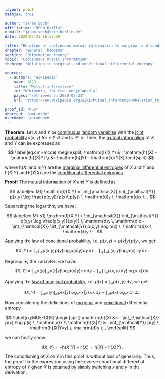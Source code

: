 ```yaml
---
layout: proof
mathjax: true

author: "Joram Soch"
affiliation: "BCCN Berlin"
e_mail: "joram.soch@bccn-berlin.de"
date: 2020-02-21 16:53:00

title: "Relation of continuous mutual information to marginal and conditional differential entropy"
chapter: "General Theorems"
section: "Information theory"
topic: "Continuous mutual information"
theorem: "Relation to marginal and conditional differential entropy"

sources:
  - authors: "Wikipedia"
    year: 2020
    title: "Mutual information"
    in: "Wikipedia, the free encyclopedia"
    pages: "retrieved on 2020-02-21"
    url: "https://en.wikipedia.org/wiki/Mutual_information#Relation_to_conditional_and_joint_entropy"

proof_id: "P58"
shortcut: "cmi-mcde"
username: "JoramSoch"
---
```


**Theorem:** Let $X$ and $Y$ be [continuous](/D/rvar-disc) [random variables](/D/rvar) with the [joint probability](/D/prob-joint) $p(x,y)$ for $x \in \mathcal{X}$ and $y \in \mathcal{Y}$. Then, the [mutual information](/D/mi) of $X$ and $Y$ can be expressed as

$$ \label{eq:cmi-mcde}
\begin{split}
\mathrm{I}(X,Y) &= \mathrm{h}(X) - \mathrm{h}(X|Y) \\
&= \mathrm{h}(Y) - \mathrm{h}(Y|X)
\end{split}
$$

where $\mathrm{h}(X)$ and $\mathrm{h}(Y)$ are the [marginal differential entropies](/D/dent) of $X$ and $Y$ and $\mathrm{h}(X \vert Y)$ and $\mathrm{h}(Y \vert X)$ are the [conditional differential entropies](/D/dent-cond).


**Proof:** The [mutual information](/D/mi) of $X$ and $Y$ is defined as

$$ \label{eq:MI}
\mathrm{I}(X,Y) = \int_{\mathcal{X}} \int_{\mathcal{Y}} p(x,y) \log \frac{p(x,y)}{p(x)\,p(y)} \, \mathrm{d}y \, \mathrm{d}x \; .
$$

Separating the logarithm, we have:

$$ \label{eq:MI-s1}
\mathrm{I}(X,Y) = \int_{\mathcal{X}} \int_{\mathcal{Y}} p(x,y) \log \frac{p(x,y)}{p(y)} \, \mathrm{d}y \, \mathrm{d}x - \int_{\mathcal{X}} \int_{\mathcal{Y}} p(x,y) \log p(x) \, \mathrm{d}x \, \mathrm{d}y \; .
$$

Applying the [law of conditional probability](/D/prob-cond), i.e. $p(x,y) = p(x \vert y) \, p(y)$, we get:

$$ \label{eq:MI-s2}
\mathrm{I}(X,Y) = \int_{\mathcal{X}} \int_{\mathcal{Y}} p(x|y) \, p(y) \log p(x|y) \, \mathrm{d}y \, \mathrm{d}x - \int_{\mathcal{X}} \int_{\mathcal{Y}} p(x,y) \log p(x) \, \mathrm{d}y \, \mathrm{d}x \; .
$$

Regrouping the variables, we have:

$$ \label{eq:MI-s3}
\mathrm{I}(X,Y) = \int_{\mathcal{Y}} p(y) \int_{\mathcal{X}} p(x|y) \log p(x|y) \, \mathrm{d}x \, \mathrm{d}y - \int_{\mathcal{X}} \left( \int_{\mathcal{Y}} p(x,y) \, \mathrm{d}y \right) \log p(x)\, \mathrm{d}x \; .
$$

Applying the [law of marginal probability](/D/prob-marg), i.e. $p(x) = \int_{\mathcal{Y}} p(x,y) \, \mathrm{d}y$, we get:

$$ \label{eq:MI-s4}
\mathrm{I}(X,Y) = \int_{\mathcal{Y}} p(y) \int_{\mathcal{X}} p(x|y) \log p(x|y) \, \mathrm{d}x \, \mathrm{d}y - \int_{\mathcal{X}} p(x) \log p(x) \, \mathrm{d}x \; .
$$

Now considering the definitions of [marginal](/D/dent) and [conditional](/D/dent-cond) differential entropy

$$ \label{eq:MDE-CDE}
\begin{split}
\mathrm{h}(X) &= - \int_{\mathcal{X}} p(x) \log p(x) \, \mathrm{d}x \\
\mathrm{h}(X|Y) &= \int_{\mathcal{Y}} p(y) \, \mathrm{h}(X|Y=y) \, \mathrm{d}y \; ,
\end{split}
$$

we can finally show:

$$ \label{eq:MI-qed}
\mathrm{I}(X,Y) = - \mathrm{h}(X|Y) + \mathrm{h}(X) = \mathrm{h}(X) - \mathrm{h}(X|Y) \; .
$$

The conditioning of $X$ on $Y$ in this proof is without loss of generality. Thus, the proof for the expression using the reverse conditional differential entropy of $Y$ given $X$ is obtained by simply switching $x$ and $y$ in the derivation.